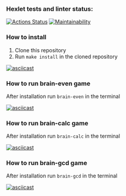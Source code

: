 ### Hexlet tests and linter status:
[![Actions Status](https://github.com/Paspr/frontend-project-44/workflows/hexlet-check/badge.svg)](https://github.com/Paspr/frontend-project-44/actions)
[![Maintainability](https://api.codeclimate.com/v1/badges/e3a248f767d87559cd86/maintainability)](https://codeclimate.com/github/Paspr/frontend-project-44/maintainability)

### How to install  
1. Clone this repository
2. Run `make install` in the cloned repository  

[![asciicast](https://asciinema.org/a/NBCrZHTf4DJIRLW2clpkJPInB.svg)](https://asciinema.org/a/NBCrZHTf4DJIRLW2clpkJPInB)

### How to run brain-even game  

After installation run `brain-even` in the terminal  

[![asciicast](https://asciinema.org/a/KK4iuX68K3XdxrUzPD19FRK3H.svg)](https://asciinema.org/a/KK4iuX68K3XdxrUzPD19FRK3H)

### How to run brain-calc game  

After installation run `brain-calc` in the terminal  

[![asciicast](https://asciinema.org/a/71wD0ALIIvmnq55HrkriCAubB.svg)](https://asciinema.org/a/71wD0ALIIvmnq55HrkriCAubB)

### How to run brain-gcd game  

After installation run `brain-gcd` in the terminal  

[![asciicast](https://asciinema.org/a/eaV1lqas9cbPqQvknbuXQA7Kf.svg)](https://asciinema.org/a/eaV1lqas9cbPqQvknbuXQA7Kf)